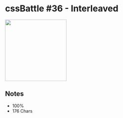 # cssBattle #36 - Interleaved

<img src="https://cssbattle.dev/targets/36@2x.png" width="200">

## Notes

- 100%
- 176 Chars
